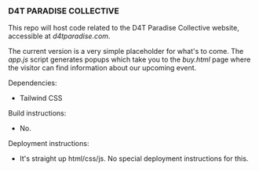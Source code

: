 ### D4T PARADISE COLLECTIVE

This repo will host code related to the D4T Paradise Collective website, accessible at _d4tparadise.com_.

The current version is a very simple placeholder for what's to come. The _app.js_ script generates popups which take you to the _buy.html_ page where the visitor can find information about our upcoming event.

Dependencies:
- Tailwind CSS

Build instructions:
- No.

Deployment instructions:
- It's straight up html/css/js. No special deployment instructions for this.